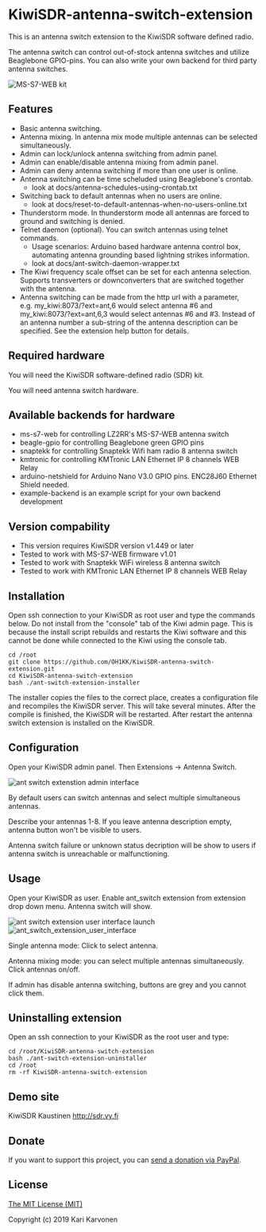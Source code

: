 # KiwiSDR-antenna-switch-extension

This is an antenna switch extension to the KiwiSDR software defined radio.

The antenna switch can control out-of-stock antenna switches and utilize Beaglebone GPIO-pins.
You can also write your own backend for third party antenna switches.

![MS-S7-WEB kit](http://oh1kk.toimii.fi/ant_switch_extension/MS-S7-WEB.jpg)

## Features

* Basic antenna switching.
* Antenna mixing. In antenna mix mode multiple antennas can be selected simultaneously.
* Admin can lock/unlock antenna switching from admin panel.
* Admin can enable/disable antenna mixing from admin panel.
* Admin can deny antenna switching if more than one user is online.
* Antenna switching can be time scheluded using Beaglebone's crontab.
  * look at docs/antenna-schedules-using-crontab.txt
* Switching back to default antennas when no users are online.
  * look at docs/reset-to-default-antennas-when-no-users-online.txt
* Thunderstorm mode. In thunderstorm mode all antennas are forced to ground and switching is denied.
* Telnet daemon (optional). You can switch antennas using telnet commands.
  * Usage scenarios: Arduino based hardware antenna control box, automating antenna grounding based lightning strikes information.
  * look at docs/ant-switch-daemon-wrapper.txt
* The Kiwi frequency scale offset can be set for each antenna selection. Supports transverters or downconverters that are switched together with the antenna.
* Antenna switching can be made from the http url with a parameter,  
e.g. my\_kiwi:8073/?ext=ant,6 would select antenna #6 and  
my\_kiwi:8073/?ext=ant,6,3 would select antennas #6 and #3. Instead of an antenna number
a sub-string of the antenna description can be specified. See the extension help button for details.
  
## Required hardware

You will need the KiwiSDR software-defined radio (SDR) kit.

You will need antenna switch hardware.

## Available backends for hardware

* ms-s7-web for controlling LZ2RR's MS-S7-WEB antenna switch
* beagle-gpio for controlling Beaglebone green GPIO pins
* snaptekk for controlling Snaptekk Wifi ham radio 8 antenna switch
* kmtronic for controlling KMTronic LAN Ethernet IP 8 channels WEB Relay
* arduino-netshield for Arduino Nano V3.0 GPIO pins. ENC28J60 Ethernet Shield needed.
* example-backend is an example script for your own backend development

## Version compability

* This version requires KiwiSDR version v1.449 or later
* Tested to work with MS-S7-WEB firmware v1.01
* Tested to work with Snaptekk WiFi wireless 8 antenna switch
* Tested to work with KMTronic LAN Ethernet IP 8 channels WEB Relay

## Installation

Open ssh connection to your KiwiSDR as root user and type the commands below.
Do not install from the "console" tab of the Kiwi admin page.
This is because the install script rebuilds and restarts the Kiwi software
and this cannot be done while connected to the Kiwi using the console tab.

    cd /root
    git clone https://github.com/OH1KK/KiwiSDR-antenna-switch-extension.git
    cd KiwiSDR-antenna-switch-extension
    bash ./ant-switch-extension-installer

The installer copies the files to the correct place, creates a configuration file
and recompiles the KiwiSDR server.
This will take several minutes. After the compile is finished, the KiwiSDR will be restarted.
After restart the antenna switch extension is installed on the KiwiSDR.

## Configuration

Open your KiwiSDR admin panel. Then Extensions -> Antenna Switch.

![ant switch extenstion admin interface](http://oh1kk.toimii.fi/ant_switch_extension/admin_interface_20180123.png)

By default users can switch antennas and select multiple simultaneous antennas.

Describe your antennas 1-8. If you leave antenna description empty, antenna button won't be visible to users.

Antenna switch failure or unknown status decription will be show to users if antenna switch is unreachable or malfunctioning. 

## Usage

Open your KiwiSDR as user. Enable ant_switch extension from extension drop down menu. Antenna switch will show.

![ant switch extension user interface launch](http://oh1kk.toimii.fi/ant_switch_extension/user_interface_launch_20180123.png)
![ant_switch_extension_user_interface](http://oh1kk.toimii.fi/ant_switch_extension/user_interface_20180123.png)

Single antenna mode: Click to select antenna. 

Antenna mixing mode: you can select multiple antennas simultaneously. Click antennas on/off. 

If admin has disable antenna switching, buttons are grey and you cannot click them.

## Uninstalling extension

Open an ssh connection to your KiwiSDR as the root user and type:

    cd /root/KiwiSDR-antenna-switch-extension
    bash ./ant-switch-extension-uninstaller
    cd /root
    rm -rf KiwiSDR-antenna-switch-extension

## Demo site

KiwiSDR Kaustinen http://sdr.vy.fi

## Donate
If you want to support this project, you can [send a donation via PayPal](https://www.paypal.me/oh1kk).

## License

[The MIT License (MIT)](LICENSE)

Copyright (c) 2019 Kari Karvonen
